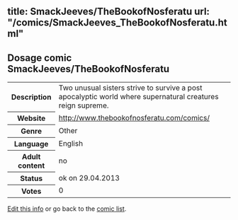 title: SmackJeeves/TheBookofNosferatu
url: "/comics/SmackJeeves_TheBookofNosferatu.html"
---
Dosage comic SmackJeeves/TheBookofNosferatu
-----------------------------------------

<p id="msg"></p>
<script type="text/javascript">
if (window.location.search === '?edit_info_mail=sent_ok') {
  var elem = document.getElementById("msg");
  elem.innerHTML = 'Edited information sucessfully sent.';
  elem.className = 'ok';
}
</script>
<table class="comicinfo">
<tr>
<th>Description</th><td>Two unusual sisters strive to survive a post apocalyptic world where supernatural creatures reign supreme.</td>
</tr>
<tr>
<th>Website</th><td><a href="http://www.thebookofnosferatu.com/comics/">http://www.thebookofnosferatu.com/comics/</a></td>
</tr>
<tr>
<th>Genre</th><td>Other</td>
</tr>
<tr>
<th>Language</th><td>English</td>
</tr>
<tr>
<th>Adult content</th><td>no</td>
</tr>
<tr>
<th>Status</th><td>ok on 29.04.2013</td>
</tr>
<tr>
<th>Votes</th><td>0</td>
</tr>
</table>

[Edit this info](SmackJeeves_TheBookofNosferatu_edit.html) or go back to the [comic list](../comic-index.html).
